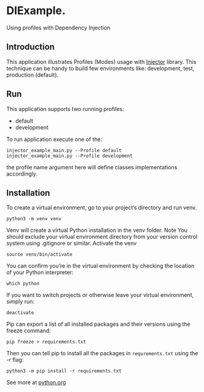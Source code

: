 # DIExample. 
Using profiles with Dependency Injection

## Introduction
This application illustrates Profiles (Modes) usage with [Injector](https://github.com/python-injector/injector)
library. This technique can be handy to build few environments like: development, test, production (default).

## Run
This application supports two running profiles: 
- default
- development

To run application execute one of the:
```
injector_example_main.py --Profile default
injector_example_main.py --Profile development
```
the profile name argument here will define classes implementations accordingly.

## Installation
To create a virtual environment, go to your project’s directory and run venv.
```
python3 -m venv venv
```
Venv will create a virtual Python installation in the venv folder.
Note You should exclude your virtual environment directory from your version control system using .gitignore or similar.
Activate the venv
```
source venv/bin/activate
```
You can confirm you’re in the virtual environment by checking the location of your Python interpreter:
```
which python
```
If you want to switch projects or otherwise leave your virtual environment, simply run:
```
deactivate
```
Pip can export a list of all installed packages and their versions using the freeze command:
```
pip freeze > requirements.txt
```
Then you can tell pip to install all the packages in `requrements.txt` using the -r flag:
```
python3 -m pip install -r requirements.txt
```
See more at [python.org](https://packaging.python.org/en/latest/guides/installing-using-pip-and-virtual-environments/)